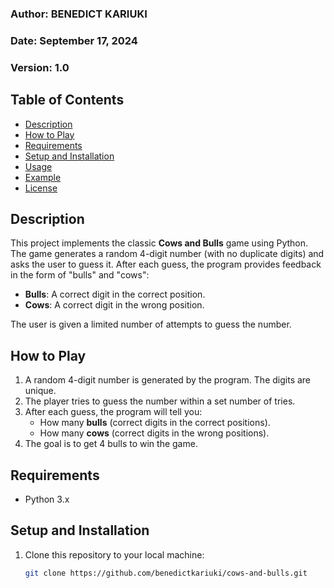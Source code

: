 ### Author: BENEDICT KARIUKI
### Date: September 17, 2024
### Version: 1.0

## Table of Contents
- [Description](#description)
- [How to Play](#how-to-play)
- [Requirements](#requirements)
- [Setup and Installation](#setup-and-installation)
- [Usage](#usage)
- [Example](#example)
- [License](#license)

## Description
This project implements the classic **Cows and Bulls** game using Python. The game generates a random 4-digit number (with no duplicate digits) and asks the user to guess it. After each guess, the program provides feedback in the form of "bulls" and "cows":
- **Bulls**: A correct digit in the correct position.
- **Cows**: A correct digit in the wrong position.

The user is given a limited number of attempts to guess the number.

## How to Play
1. A random 4-digit number is generated by the program. The digits are unique.
2. The player tries to guess the number within a set number of tries.
3. After each guess, the program will tell you:
   - How many **bulls** (correct digits in the correct positions).
   - How many **cows** (correct digits in the wrong positions).
4. The goal is to get 4 bulls to win the game.

## Requirements
- Python 3.x

## Setup and Installation
1. Clone this repository to your local machine:
   ```bash
   git clone https://github.com/benedictkariuki/cows-and-bulls.git
